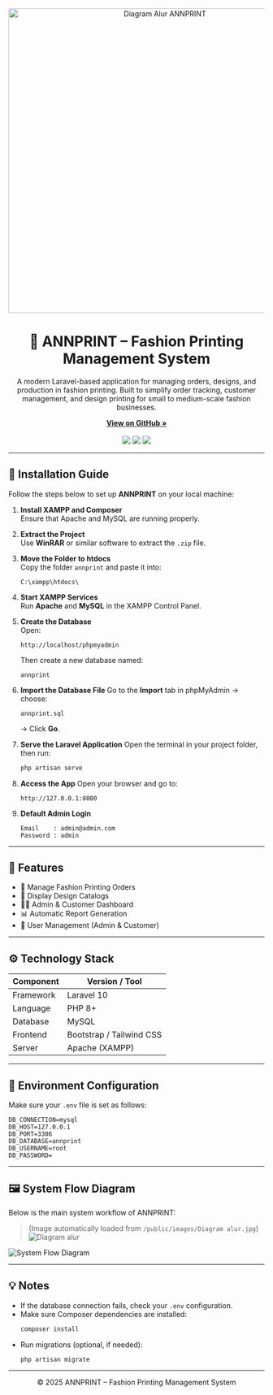 <!-- PROJECT HEADER -->
<div align="center">
  <img src="public/images/Diagram%20alur.jpg" alt="Diagram Alur ANNPRINT" width="600">

  <h1>🧵 ANNPRINT – Fashion Printing Management System</h1>
  <p>
    A modern Laravel-based application for managing orders, designs, and production in fashion printing.  
    Built to simplify order tracking, customer management, and design printing for small to medium-scale fashion businesses.
  </p>

  <p align="center">
    <a href="https://github.com/username/annprint"><strong>View on GitHub »</strong></a>  
    <br><br>
    <img src="https://img.shields.io/badge/Laravel-10.x-FF2D20?style=for-the-badge&logo=laravel&logoColor=white">
    <img src="https://img.shields.io/badge/PHP-8%2B-777BB4?style=for-the-badge&logo=php&logoColor=white">
    <img src="https://img.shields.io/badge/MySQL-Database-4479A1?style=for-the-badge&logo=mysql&logoColor=white">
  </p>
</div>

---

## 🚀 Installation Guide

Follow the steps below to set up **ANNPRINT** on your local machine:

1. **Install XAMPP and Composer**  
   Ensure that Apache and MySQL are running properly.

2. **Extract the Project**  
   Use **WinRAR** or similar software to extract the `.zip` file.

3. **Move the Folder to htdocs**  
   Copy the folder `annprint` and paste it into:
   ```
   C:\xampp\htdocs\
   ```

4. **Start XAMPP Services**  
   Run **Apache** and **MySQL** in the XAMPP Control Panel.

5. **Create the Database**  
   Open:
   ```
   http://localhost/phpmyadmin
   ```
   Then create a new database named:
   ```
   annprint
   ```

6. **Import the Database File**
   Go to the **Import** tab in phpMyAdmin → choose:
   ```
   annprint.sql
   ```
   → Click **Go**.

7. **Serve the Laravel Application**
   Open the terminal in your project folder, then run:
   ```bash
   php artisan serve
   ```

8. **Access the App**
   Open your browser and go to:
   ```
   http://127.0.0.1:8000
   ```

9. **Default Admin Login**
   ```
   Email    : admin@admin.com
   Password : admin
   ```

---

## 🧩 Features

- 👕 Manage Fashion Printing Orders  
- 🎨 Display Design Catalogs  
- 👩‍💻 Admin & Customer Dashboard  
- 📊 Automatic Report Generation  
- 🔐 User Management (Admin & Customer)

---

## ⚙️ Technology Stack

| Component | Version / Tool |
|------------|----------------|
| Framework  | Laravel 10     |
| Language   | PHP 8+         |
| Database   | MySQL          |
| Frontend   | Bootstrap / Tailwind CSS |
| Server     | Apache (XAMPP) |

---

## 🧾 Environment Configuration

Make sure your `.env` file is set as follows:
```env
DB_CONNECTION=mysql
DB_HOST=127.0.0.1
DB_PORT=3306
DB_DATABASE=annprint
DB_USERNAME=root
DB_PASSWORD=
```

---

## 🖼️ System Flow Diagram
Below is the main system workflow of ANNPRINT:
> (Image automatically loaded from `/public/images/Diagram alur.jpg`)
> ![Diagram alur](https://github.com/user-attachments/assets/4ccc9fe6-1981-43ff-8bb8-1d390fa4f2e0)


![System Flow Diagram]([public/images/Diagram%20alur.jpg](https://github.com/user-attachments/assets/4ccc9fe6-1981-43ff-8bb8-1d390fa4f2e0))

---

## 💡 Notes

- If the database connection fails, check your `.env` configuration.  
- Make sure Composer dependencies are installed:
  ```bash
  composer install
  ```
- Run migrations (optional, if needed):
  ```bash
  php artisan migrate
  ```

---


<p align="center">© 2025 ANNPRINT – Fashion Printing Management System</p>
